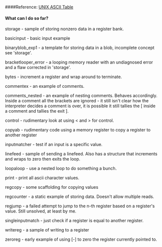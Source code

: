 
####Reference:
[UNIX ASCII Table](http://www.unix-manuals.com/refs/misc/ascii-table.html)

#### What can I do so far?

storage - sample of storing nonzero data in a register bank.

basicinput - basic input example

binaryblob_exp1 - a template for storing data in a blob, incomplete concept see 'storage'.

bracketlooper_error - a looping memory reader with an undiagnosed error and a flaw corrected in 'storage'.

bytes - increment a register and wrap around to terminate.

commentex - an example of comments.

comments_nested - an example of nesting comments. Behaves accordingly. Inside a comment all the brackets are ignored - it still isn't clear how the interpreter decides a comment is over, it is possible it still tallies the [ inside a comment and tallies the exit ].

control - rudimentary look at using < and > for control.

copyab - rudimentary code using a memory register to copy a register to another register

inputmatcher - test if an input is a specific value.

linefeed - sample of sending a linefeed. Also has a structure that increments and wraps to zero then exits the loop.

loopaloop - use a nested loop to do something a bunch.

print - print all ascii character values.

regcopy - some scaffolding for copying values

regcounter - a static example of storing data. Doesn't allow multiple reads.

regjump - a failed attempt to jump to the n-th register based on a register's value. Still unsolved, at least by me.

singleinputmatch - just check if a register is equal to another register.

writereg - a sample of writing to a register

zeroreg - early example of using [-] to zero the register currently pointed to. 



